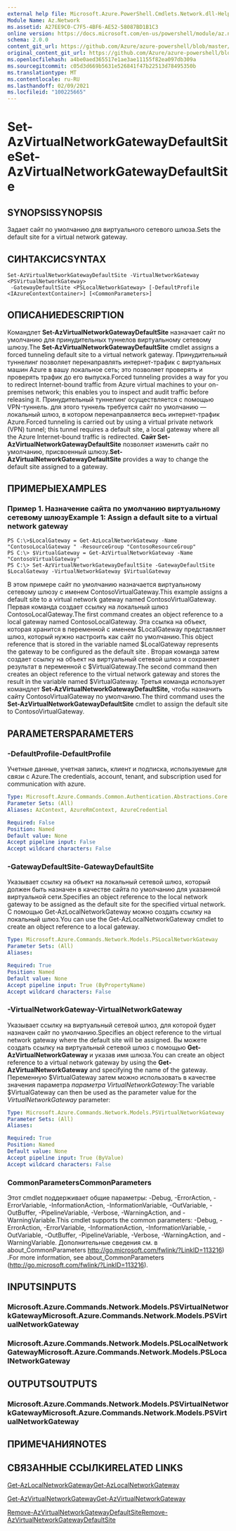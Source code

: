 ```yaml
---
external help file: Microsoft.Azure.PowerShell.Cmdlets.Network.dll-Help.xml
Module Name: Az.Network
ms.assetid: A27EE9C0-C7F5-4BF6-AE52-58087BD1B1C3
online version: https://docs.microsoft.com/en-us/powershell/module/az.network/set-azvirtualnetworkgatewaydefaultsite
schema: 2.0.0
content_git_url: https://github.com/Azure/azure-powershell/blob/master/src/Network/Network/help/Set-AzVirtualNetworkGatewayDefaultSite.md
original_content_git_url: https://github.com/Azure/azure-powershell/blob/master/src/Network/Network/help/Set-AzVirtualNetworkGatewayDefaultSite.md
ms.openlocfilehash: a4be0aed365517e1ae3ae11155f82ea097db309a
ms.sourcegitcommit: c05d3d669b5631e526841f47b22513d78495350b
ms.translationtype: MT
ms.contentlocale: ru-RU
ms.lasthandoff: 02/09/2021
ms.locfileid: "100225665"
---
```

# <span data-ttu-id="d3adf-101">Set-AzVirtualNetworkGatewayDefaultSite</span><span class="sxs-lookup"><span data-stu-id="d3adf-101">Set-AzVirtualNetworkGatewayDefaultSite</span></span>

## <span data-ttu-id="d3adf-102">SYNOPSIS</span><span class="sxs-lookup"><span data-stu-id="d3adf-102">SYNOPSIS</span></span>
<span data-ttu-id="d3adf-103">Задает сайт по умолчанию для виртуального сетевого шлюза.</span><span class="sxs-lookup"><span data-stu-id="d3adf-103">Sets the default site for a virtual network gateway.</span></span>

## <span data-ttu-id="d3adf-104">СИНТАКСИС</span><span class="sxs-lookup"><span data-stu-id="d3adf-104">SYNTAX</span></span>

```
Set-AzVirtualNetworkGatewayDefaultSite -VirtualNetworkGateway <PSVirtualNetworkGateway>
 -GatewayDefaultSite <PSLocalNetworkGateway> [-DefaultProfile <IAzureContextContainer>] [<CommonParameters>]
```

## <span data-ttu-id="d3adf-105">ОПИСАНИЕ</span><span class="sxs-lookup"><span data-stu-id="d3adf-105">DESCRIPTION</span></span>
<span data-ttu-id="d3adf-106">Командлет **Set-AzVirtualNetworkGatewayDefaultSite** назначает сайт по умолчанию для принудительных туннелов виртуальному сетевому шлюзу.</span><span class="sxs-lookup"><span data-stu-id="d3adf-106">The **Set-AzVirtualNetworkGatewayDefaultSite** cmdlet assigns a forced tunneling default site to a virtual network gateway.</span></span>
<span data-ttu-id="d3adf-107">Принудительный туннелинг позволяет перенаправлять интернет-трафик с виртуальных машин Azure в вашу локальное сеть; это позволяет проверять и проверять трафик до его выпуска.</span><span class="sxs-lookup"><span data-stu-id="d3adf-107">Forced tunneling provides a way for you to redirect Internet-bound traffic from Azure virtual machines to your on-premises network; this enables you to inspect and audit traffic before releasing it.</span></span>
<span data-ttu-id="d3adf-108">Принудительный туннелинг осуществляется с помощью VPN-туннель. для этого туннель требуется сайт по умолчанию — локальный шлюз, в котором перенаправляется весь интернет-трафик Azure.</span><span class="sxs-lookup"><span data-stu-id="d3adf-108">Forced tunneling is carried out by using a virtual private network (VPN) tunnel; this tunnel requires a default site, a local gateway where all the Azure Internet-bound traffic is redirected.</span></span>
<span data-ttu-id="d3adf-109">**Сайт Set-AzVirtualNetworkGatewayDefaultSite** позволяет изменить сайт по умолчанию, присвоенный шлюзу.</span><span class="sxs-lookup"><span data-stu-id="d3adf-109">**Set-AzVirtualNetworkGatewayDefaultSite** provides a way to change the default site assigned to a gateway.</span></span>

## <span data-ttu-id="d3adf-110">ПРИМЕРЫ</span><span class="sxs-lookup"><span data-stu-id="d3adf-110">EXAMPLES</span></span>

### <span data-ttu-id="d3adf-111">Пример 1. Назначение сайта по умолчанию виртуальному сетевому шлюзу</span><span class="sxs-lookup"><span data-stu-id="d3adf-111">Example 1: Assign a default site to a virtual network gateway</span></span>
```
PS C:\>$LocalGateway = Get-AzLocalNetworkGateway -Name "ContosoLocalGateway " -ResourceGroup "ContosoResourceGroup"
PS C:\> $VirtualGateway = Get-AzVirtualNetworkGateway -Name "ContosoVirtualGateway"
PS C:\> Set-AzVirtualNetworkGatewayDefaultSite -GatewayDefaultSite $LocalGateway -VirtualNetworkGateway $VirtualGateway
```

<span data-ttu-id="d3adf-112">В этом примере сайт по умолчанию назначается виртуальному сетевому шлюзу с именем ContosoVirtualGateway.</span><span class="sxs-lookup"><span data-stu-id="d3adf-112">This example assigns a default site to a virtual network gateway named ContosoVirtualGateway.</span></span>
<span data-ttu-id="d3adf-113">Первая команда создает ссылку на локальный шлюз ContosoLocalGateway.</span><span class="sxs-lookup"><span data-stu-id="d3adf-113">The first command creates an object reference to a local gateway named ContosoLocalGateway.</span></span>
<span data-ttu-id="d3adf-114">Эта ссылка на объект, которая хранится в переменной с именем $LocalGateway представляет шлюз, который нужно настроить как сайт по умолчанию.</span><span class="sxs-lookup"><span data-stu-id="d3adf-114">This object reference that is stored in the variable named $LocalGateway represents the gateway to be configured as the default site .</span></span>
<span data-ttu-id="d3adf-115">Вторая команда затем создает ссылку на объект на виртуальный сетевой шлюз и сохраняет результат в переменной с $VirtualGateway.</span><span class="sxs-lookup"><span data-stu-id="d3adf-115">The second command then creates an object reference to the virtual network gateway and stores the result in the variable named $VirtualGateway.</span></span>
<span data-ttu-id="d3adf-116">Третья команда использует командлет **Set-AzVirtualNetworkGatewayDefaultSite,** чтобы назначить сайту ContosoVirtualGateway по умолчанию.</span><span class="sxs-lookup"><span data-stu-id="d3adf-116">The third command uses the **Set-AzVirtualNetworkGatewayDefaultSite** cmdlet to assign the default site to ContosoVirtualGateway.</span></span>

## <span data-ttu-id="d3adf-117">PARAMETERS</span><span class="sxs-lookup"><span data-stu-id="d3adf-117">PARAMETERS</span></span>

### <span data-ttu-id="d3adf-118">-DefaultProfile</span><span class="sxs-lookup"><span data-stu-id="d3adf-118">-DefaultProfile</span></span>
<span data-ttu-id="d3adf-119">Учетные данные, учетная запись, клиент и подписка, используемые для связи с Azure.</span><span class="sxs-lookup"><span data-stu-id="d3adf-119">The credentials, account, tenant, and subscription used for communication with azure.</span></span>

```yaml
Type: Microsoft.Azure.Commands.Common.Authentication.Abstractions.Core.IAzureContextContainer
Parameter Sets: (All)
Aliases: AzContext, AzureRmContext, AzureCredential

Required: False
Position: Named
Default value: None
Accept pipeline input: False
Accept wildcard characters: False
```

### <span data-ttu-id="d3adf-120">-GatewayDefaultSite</span><span class="sxs-lookup"><span data-stu-id="d3adf-120">-GatewayDefaultSite</span></span>
<span data-ttu-id="d3adf-121">Указывает ссылку на объект на локальный сетевой шлюз, который должен быть назначен в качестве сайта по умолчанию для указанной виртуальной сети.</span><span class="sxs-lookup"><span data-stu-id="d3adf-121">Specifies an object reference to the local network gateway to be assigned as the default site for the specified virtual network.</span></span>
<span data-ttu-id="d3adf-122">С помощью Get-AzLocalNetworkGateway можно создать ссылку на локальный шлюз.</span><span class="sxs-lookup"><span data-stu-id="d3adf-122">You can use the Get-AzLocalNetworkGateway cmdlet to create an object reference to a local gateway.</span></span>

```yaml
Type: Microsoft.Azure.Commands.Network.Models.PSLocalNetworkGateway
Parameter Sets: (All)
Aliases:

Required: True
Position: Named
Default value: None
Accept pipeline input: True (ByPropertyName)
Accept wildcard characters: False
```

### <span data-ttu-id="d3adf-123">-VirtualNetworkGateway</span><span class="sxs-lookup"><span data-stu-id="d3adf-123">-VirtualNetworkGateway</span></span>
<span data-ttu-id="d3adf-124">Указывает ссылку на виртуальный сетевой шлюз, для которой будет назначен сайт по умолчанию.</span><span class="sxs-lookup"><span data-stu-id="d3adf-124">Specifies an object reference to the virtual network gateway where the default site will be assigned.</span></span>
<span data-ttu-id="d3adf-125">Вы можете создать ссылку на виртуальный сетевой шлюз с помощью **Get-AzVirtualNetworkGateway** и указав имя шлюза.</span><span class="sxs-lookup"><span data-stu-id="d3adf-125">You can create an object reference to a virtual network gateway by using the **Get-AzVirtualNetworkGateway** and specifying the name of the gateway.</span></span>
<span data-ttu-id="d3adf-126">Переменную $VirtualGateway затем можно использовать в качестве значения параметра *параметра VirtualNetworkGateway:*</span><span class="sxs-lookup"><span data-stu-id="d3adf-126">The variable $VirtualGateway can then be used as the parameter value for the *VirtualNetworkGateway* parameter:</span></span>

```yaml
Type: Microsoft.Azure.Commands.Network.Models.PSVirtualNetworkGateway
Parameter Sets: (All)
Aliases:

Required: True
Position: Named
Default value: None
Accept pipeline input: True (ByValue)
Accept wildcard characters: False
```

### <span data-ttu-id="d3adf-127">CommonParameters</span><span class="sxs-lookup"><span data-stu-id="d3adf-127">CommonParameters</span></span>
<span data-ttu-id="d3adf-128">Этот cmdlet поддерживает общие параметры: -Debug, -ErrorAction, -ErrorVariable, -InformationAction, -InformationVariable, -OutVariable, -OutBuffer, -PipelineVariable, -Verbose, -WarningAction, and -WarningVariable.</span><span class="sxs-lookup"><span data-stu-id="d3adf-128">This cmdlet supports the common parameters: -Debug, -ErrorAction, -ErrorVariable, -InformationAction, -InformationVariable, -OutVariable, -OutBuffer, -PipelineVariable, -Verbose, -WarningAction, and -WarningVariable.</span></span> <span data-ttu-id="d3adf-129">Дополнительные сведения см. в about_CommonParameters http://go.microsoft.com/fwlink/?LinkID=113216) .</span><span class="sxs-lookup"><span data-stu-id="d3adf-129">For more information, see about_CommonParameters (http://go.microsoft.com/fwlink/?LinkID=113216).</span></span>

## <span data-ttu-id="d3adf-130">INPUTS</span><span class="sxs-lookup"><span data-stu-id="d3adf-130">INPUTS</span></span>

### <span data-ttu-id="d3adf-131">Microsoft.Azure.Commands.Network.Models.PSVirtualNetworkGateway</span><span class="sxs-lookup"><span data-stu-id="d3adf-131">Microsoft.Azure.Commands.Network.Models.PSVirtualNetworkGateway</span></span>

### <span data-ttu-id="d3adf-132">Microsoft.Azure.Commands.Network.Models.PSLocalNetworkGateway</span><span class="sxs-lookup"><span data-stu-id="d3adf-132">Microsoft.Azure.Commands.Network.Models.PSLocalNetworkGateway</span></span>

## <span data-ttu-id="d3adf-133">OUTPUTS</span><span class="sxs-lookup"><span data-stu-id="d3adf-133">OUTPUTS</span></span>

### <span data-ttu-id="d3adf-134">Microsoft.Azure.Commands.Network.Models.PSVirtualNetworkGateway</span><span class="sxs-lookup"><span data-stu-id="d3adf-134">Microsoft.Azure.Commands.Network.Models.PSVirtualNetworkGateway</span></span>

## <span data-ttu-id="d3adf-135">ПРИМЕЧАНИЯ</span><span class="sxs-lookup"><span data-stu-id="d3adf-135">NOTES</span></span>

## <span data-ttu-id="d3adf-136">СВЯЗАННЫЕ ССЫЛКИ</span><span class="sxs-lookup"><span data-stu-id="d3adf-136">RELATED LINKS</span></span>

[<span data-ttu-id="d3adf-137">Get-AzLocalNetworkGateway</span><span class="sxs-lookup"><span data-stu-id="d3adf-137">Get-AzLocalNetworkGateway</span></span>](./Get-AzLocalNetworkGateway.md)

[<span data-ttu-id="d3adf-138">Get-AzVirtualNetworkGateway</span><span class="sxs-lookup"><span data-stu-id="d3adf-138">Get-AzVirtualNetworkGateway</span></span>](./Get-AzVirtualNetworkGateway.md)

[<span data-ttu-id="d3adf-139">Remove-AzVirtualNetworkGatewayDefaultSite</span><span class="sxs-lookup"><span data-stu-id="d3adf-139">Remove-AzVirtualNetworkGatewayDefaultSite</span></span>](./Remove-AzVirtualNetworkGatewayDefaultSite.md)


